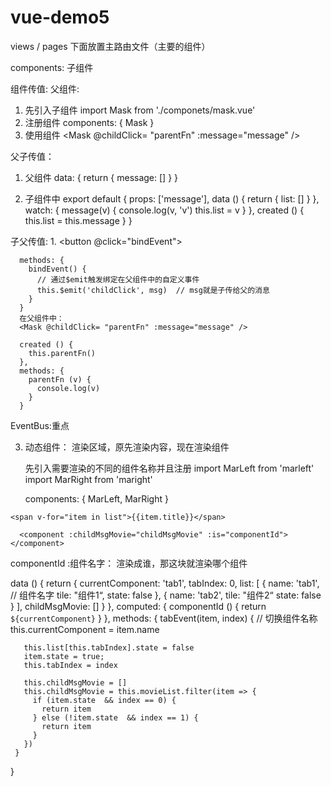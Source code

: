 # vue-demo5

views / pages 
下面放置主路由文件（主要的组件）

components: 子组件


组件传值:
  父组件:  
  1. 先引入子组件
  import  Mask from './componets/mask.vue'  
  2. 注册组件 
  components: {
    Mask
  }
  3. 使用组件
   <Mask @childClick= "parentFn" :message="message" />

  父子传值：
   1. 父组件
    <Mask :message="message" />
   data: {
     return {
       message: []
     }
   } 

   2. 子组件中
   export default {
     props: ['message'],
     data () {
       return  {
         list: []
       }
     },
     watch: {
       message(v) {
         console.log(v, 'v')
         this.list = v
       }
     },
     created () {
       this.list = this.message
     }
   }


   子父传值:
   1. 
      <button @click="bindEvent"></button>

      methods: {
        bindEvent() {
          // 通过$emit触发绑定在父组件中的自定义事件
          this.$emit('childClick', msg)  // msg就是子传给父的消息
        }
      }
      在父组件中：
      <Mask @childClick= "parentFn" :message="message" />

      created () {
        this.parentFn() 
      },
      methods: {
        parentFn (v) {
          console.log(v)
        }
      }  

 

 EventBus:重点


  3. 动态组件：    渲染区域，原先渲染内容，现在渲染组件

     先引入需要渲染的不同的组件名称并且注册
     import  MarLeft from 'marleft'
     import  MarRight from 'maright'

     components: {
        MarLeft,
        MarRight
     }
    
    <span v-for="item in list">{{item.title}}</span>
    
      <component :childMsgMovie="childMsgMovie" :is="componentId"></component>
    
   componentId :组件名字： 渲染成谁，那这块就渲染哪个组件

   data () {
     return {
       currentComponent: 'tab1',
       tabIndex: 0,
       list: [
         {
           name: 'tab1',  // 组件名字
           tile: "组件1“,
           state: false
         },
         {
           name: 'tab2',
           tile: "组件2“
           state: false
         }
       ],
       childMsgMovie: []
     }
   },
   computed: {
     componentId () {
       return `${currentComponent}`
     }
   },
   methods: {
     tabEvent(item, index) {
       // 切换组件名称
       this.currentComponent = item.name

       this.list[this.tabIndex].state = false
       item.state = true;
       this.tabIndex = index 

       this.childMsgMovie = []
       this.childMsgMovie = this.movieList.filter(item => {
         if (item.state  && index == 0) {
           return item
         } else (!item.state  && index == 1) {
           return item
         }
       })
     }
   }

 
